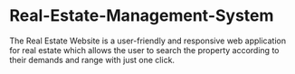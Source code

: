 # Real-Estate-Management-System
The Real Estate Website is a user-friendly and responsive web application for real estate which allows the user to search the property according to their demands and range with just one click.
